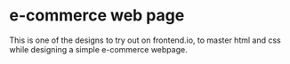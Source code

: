 # e-commerce web page
This is one of the designs to try out on frontend.io, to master html and css while designing a simple e-commerce webpage.
